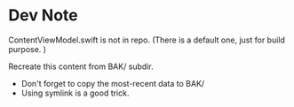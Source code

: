 # Dev Note

ContentViewModel.swift is not in repo.
(There is a default one, just for build purpose. )

Recreate this content from BAK/ subdir.
  - Don't forget to copy the most-recent data to BAK/<config>
  - Using symlink is a good trick.
  


